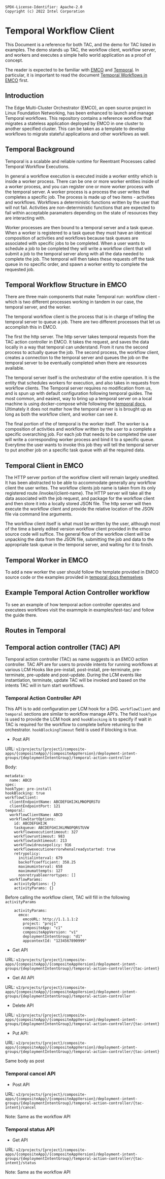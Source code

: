 ```text
SPDX-License-Identifier: Apache-2.0
Copyright (c) 2022 Intel Corporation
```

# Temporal Workflow Client

This Document is a reference for both TAC, and the demo for TAC listed in examples.
The demo stands up TAC, the workflow client, workflow server, and workers and executes a simple hello world application as a proof of concept.

The reader is expected to be familiar with
[EMCO](https://gitlab.com/project-emco/core/emco-base) and
[Temporal](https://docs.temporal.io/docs/temporal-explained/introduction).
In particular, it is important to read the document [Temporal Workflows in
EMCO](https://gitlab.com/project-emco/core/emco-base/-/blob/main/docs/user/Temporal_Workflows_In_EMCO.md) first.

## Introduction

The Edge Multi-Cluster Orchestrator (EMCO), an open source project in Linux Foundation Networking, has been enhanced to launch and manage Temporal workflows. This repository contains a reference workflow that migrates a stateless application deployed by EMCO in one cluster to another specified cluster. This can be taken as a template to develop workflows to migrate stateful applications and other workflows as well.

## Temporal Background

Temporal is a scalable and reliable runtime for Reentrant Processes called Temporal Workflow Executions.

In general a workflow execution is executed inside a worker entity which is inside a worker process. There can be one or more worker entities inside of a worker process, and you can register one or more worker process with the temporal server. A worker process is a process the user writes that completes a specific job. The process is made up of two items - activities and workflows. Workflows a deterministic functions written by the user that will not fail. Activities are non-deterministic functions that are expected to fail within acceptable paramaters depending on the state of resources they are interacting with.

Worker processes are then bound to a temporal server and a task queue. When a worker is registered to a task queue they must have an identical composition of activities and workflows because task queues are associated with specific jobs to be completed. When a user wants to schedule a job to be completed they will write a workflow client that will submit a job to the temporal server along with all the data needed to complete the job. The temporal will then takes these requests off the task queue in no specific order, and spawn a worker entity to complete the requested job.

## Temporal Workflow Structure in EMCO

There are three main components that make Temporal run: workflow client - which is two different processes working in tandem in our case, the temporal server, and the worker.

The temporal workflow client is the process that is in charge of telling the temporal server to queue a job. There are two different processes that let us accomplish this in EMCO. 

The first the http server. The http server takes temporal requests from the TAC action controller in EMCO. It takes the request, and saves the data locally in a way that temporal can understand. From it runs the second process to actually queue the job. The second process, the workflow client, creates a connection to the temporal server and queues the job on the temporal server to be eventually completed when there are resources available.

The temporal server itself is the orchestrator of the entire operation. It is the entity that schedules workers for execution, and also takes in requests from workflow clients. The Temporal server requires no modification from us, and is spun up with default configuration following temporal guides. The most common, and easiest, way to bring up a temporal server on a local machine is using docker-compose while following the [temporal docs.](https://docs.temporal.io/clusters/quick-install/) Ultimately it does not matter how the temporal server is is brought up as long as both the workflow client, and worker can see it.


The final portion of the of temporal is the worker itself. The worker is a composition of activities and workflow written by the user to a complete a specific overarching job. For each job that needs to be completed the user will write a corresponding worker process and bind it to a specific queue. Everytime the user wants to invoke this job they will tell the temporal server to put another job on a specific task queue with all the required data.


## Temporal Client in EMCO

The HTTP server portion of the workflow client will remain largely unedited. It has been abstracted to be able to accommodate generally any workflow client the user writes. The workflow clients job name is taken from its only registered route /invoke/{client-name}. The HTTP server will take all the data associated with the job request, and package for the workflow client and then store it into a locally stored JSON file. The http server will then execute the workflow client and provide the relative location of the JSON file via command line arguments.

The workflow client itself is what must be written by the user, although most of the time a barely edited version workflow client provided in the emco source code will suffice. The general flow of the workflow client will be unpacking the data from the JSON file, submitting the job and data to the appropriate task queue in the temporal server, and waiting for it to finish.

## Temporal Worker in EMCO

To add a new worker the user should follow the template provided in EMCO source code or the examples provided in [temporal docs themselves](https://docs.temporal.io/go/how-to-develop-a-worker-program-in-go/)


## Example Temporal Action Controller workflow

To see an example of how temporal action controller operates and executees workflows visit the exammple in examples/test-tac/ and follow the guide there.


## Routes in Temporal

## Temporal action controller (TAC) API

Temporal action controller (TAC) as name suggests is an EMCO action controller. TAC API are for users to provide intents for running workflows at various LCM Hooks like pre-install, post-install, pre-terminate, pre-terminate, pre-update and post-update. During the LCM events like instantiation, terminate, update TAC will be invoked and based on the intents TAC will in turn start workflows.


### Temporal Action Controller API


This API is to add configuration per LCM hook for a DIG. `workflowClient` and `temporal` sections are similar to workflow manage API's. The field `hookType` is used to provide the LCM hook and `hookBlocking` is to specify if wait in TAC is required for the workflow to complete before returning to the orchestrator. `hookBlockingTimeout` field is used if blocking is true.


* Post API

URL: `v2/projects/{project}/composite-apps/{compositeApp}/{compositeAppVersion}/deployment-intent-groups/{deploymentIntentGroup}/temporal-action-controller`

Body:

```
metadata:
  name: ABCD
spec:
hookType: pre-install
hookBlocking: true
workflowClient:
  clientEndpointName: ABCDEFGHIJKLMNOPQRSTU
  clientEndpointPort: 121
temporal:
  workflowClientName: ABCD
  workflowStartOptions:
    id: ABCDEFGHIJK
    taskqueue: ABCDEFGHIJKLMNOPQRSTUVW
    workflowexecutiontimeout: 327
    workflowruntimeout: 983
    workflowtasktimeout: 213
    workflowidreusepolicy: 916
    workflowexecutionerrorwhenalreadystarted: true
    retrypolicy:
      initialinterval: 679
      backoffcoefficient: 358.25
      maximuminterval: 658
      maximumattempts: 127
      nonretryableerrortypes: []
  workflowParams:
    activityOptions: {}
    activityParams: {}

```

Before calling the workflow client, TAC will fill in the following `activityParams`

```
    activityParams:
      emco:
        emcoURL: http://1.1.1.1:2
        project: "proj1"
        compositeApp: "c1"
        compositeAppVersion: "v1"
        deploymentIntentGroup: "d1"
        appcontextId: "1234567890999"
```


* Get API

URL: `v2/projects/{project}/composite-apps/{compositeApp}/{compositeAppVersion}/deployment-intent-groups/{deploymentIntentGroup}/temporal-action-controller/{tac-intent}`

* Get All API

URL: `v2/projects/{project}/composite-apps/{compositeApp}/{compositeAppVersion}/deployment-intent-groups/{deploymentIntentGroup}/temporal-action-controller`

* Delete API

URL: `v2/projects/{project}/composite-apps/{compositeApp}/{compositeAppVersion}/deployment-intent-groups/{deploymentIntentGroup}/temporal-action-controller/{tac-intent}`

* Put API:

URL: `v2/projects/{project}/composite-apps/{compositeApp}/{compositeAppVersion}/deployment-intent-groups/{deploymentIntentGroup}/temporal-action-controller/{tac-intent}`

Same body as post


### Temporal cancel API

* Post API

URL: `v2/projects/{project}/composite-apps/{compositeApp}/{compositeAppVersion}/deployment-intent-groups/{deploymentIntentGroup}/temporal-action-controller/{tac-intent}/cancel`

Note: Same as the workflow API

### Temporal status API

* Get API

URL: `v2/projects/{project}/composite-apps/{compositeApp}/{compositeAppVersion}/deployment-intent-groups/{deploymentIntentGroup}/temporal-action-controller/{tac-intent}/status`

Note: Same as the workflow API